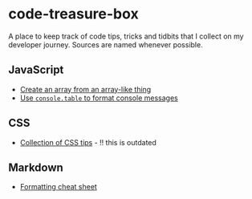 # code-treasure-box

A place to keep track of code tips, tricks and tidbits that I collect on my developer journey. Sources are named whenever possible.

## JavaScript

- [Create an array from an array-like thing](javascript/001_array-like-to-true-array.md)
- [Use `console.table` to format console messages](javascript/002_cosole-table.md)

## CSS

- [Collection of CSS tips](css/css.css) - !! this is outdated

## Markdown
- [Formatting cheat sheet](markdown.md)
